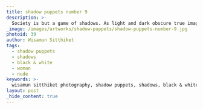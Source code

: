 ```yaml
---
title: shadow puppets number 9
description: >-
  Society is but a game of shadows. As light and dark obscure true images, Wisamun Sitthiket invites us to consider meanings and messages hiding in the depths with the Shadow Puppets collection.
_image: /images/artworks/shadow-puppets/shadow-puppets-number-9.jpg
photoid: 39
author: Wisamun Sitthiket
tags:
  - shadow puppets
  - shadows
  - black & white
  - woman
  - nude
keywords: >-
  wisamun sitthiket photography, shadow puppets, shadows, black & white photography, woman
layout: post
_hide_content: true
---
```

